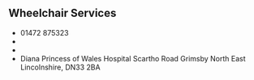
## Wheelchair Services

- <i class="fa fa-phone"></i> 01472 875323
- <i class="fa fa-envelope"></i> <a href="mailto:"></a>
- <i class="fa fa-home"></i> []()
- <i class="fa fa-building"></i> Diana Princess of Wales Hospital Scartho Road   Grimsby North East Lincolnshire, DN33 2BA

